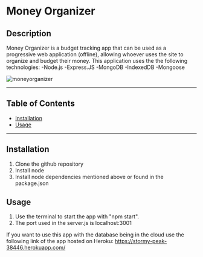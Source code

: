 # Money Organizer
  
## Description
  Money Organizer is a budget tracking app that can be used as a progressive web application (offline), allowing whoever uses the site to organize and budget their money. This application uses the the following technologies: 
  -Node.js
  -Express.JS 
  -MongoDB 
  -IndexedDB
  -Mongoose

  ![moneyorganizer](https://user-images.githubusercontent.com/89713438/152317943-a88f843e-dbf4-4981-be45-3ee6431fcd2a.jpg)
  
  ***************************************************************
## Table of Contents
* [Installation](#installation)
* [Usage](#usage)
***************************************************************
## Installation
1. Clone the github repository
2. Install node
3. Install node dependencies mentioned above or found in the package.json
  
## Usage
  1. Use the terminal to start the app with "npm start".
  2. The port used in the server.js is localhost:3001

  If you want to use this app with the database being in the cloud use the following link of the app hosted on Heroku: https://stormy-peak-38446.herokuapp.com/
  
